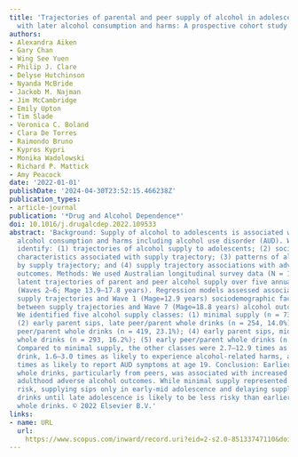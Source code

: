 ```yaml
---
title: 'Trajectories of parental and peer supply of alcohol in adolescence and associations
  with later alcohol consumption and harms: A prospective cohort study'
authors:
- Alexandra Aiken
- Gary Chan
- Wing See Yuen
- Philip J. Clare
- Delyse Hutchinson
- Nyanda McBride
- Jackob M. Najman
- Jim McCambridge
- Emily Upton
- Tim Slade
- Veronica C. Boland
- Clara De Torres
- Raimondo Bruno
- Kypros Kypri
- Monika Wadolowski
- Richard P. Mattick
- Amy Peacock
date: '2022-01-01'
publishDate: '2024-04-30T23:52:15.466238Z'
publication_types:
- article-journal
publication: '*Drug and Alcohol Dependence*'
doi: 10.1016/j.drugalcdep.2022.109533
abstract: 'Background: Supply of alcohol to adolescents is associated with increased
  alcohol consumption and harms including alcohol use disorder (AUD). We aimed to
  identify: (1) trajectories of alcohol supply to adolescents; (2) sociodemographic
  characteristics associated with supply trajectory; (3) patterns of alcohol consumption
  by supply trajectory; and (4) supply trajectory associations with adverse alcohol
  outcomes. Methods: We used Australian longitudinal survey data (N = 1813) to model
  latent trajectories of parent and peer alcohol supply over five annual follow-ups
  (Waves 2–6; Mage 13.9–17.8 years). Regression models assessed associations between
  supply trajectories and Wave 1 (Mage=12.9 years) sociodemographic factors and associations
  between supply trajectories and Wave 7 (Mage=18.8 years) alcohol outcomes. Results:
  We identified five alcohol supply classes: (1) minimal supply (n = 739, 40.8%);
  (2) early parent sips, late peer/parent whole drinks (n = 254, 14.0%); (3) late
  peer/parent whole drinks (n = 419, 23.1%); (4) early parent sips, mid peer/parent
  whole drinks (n = 293, 16.2%); (5) early peer/parent whole drinks (n = 108, 6.0%).
  Compared to minimal supply, the other classes were 2.7–12.9 times as likely to binge
  drink, 1.6–3.0 times as likely to experience alcohol-related harms, and 2.1–8.6
  times as likely to report AUD symptoms at age 19. Conclusion: Earlier supply of
  whole drinks, particularly from peers, was associated with increased risk of early
  adulthood adverse alcohol outcomes. While minimal supply represented the lowest
  risk, supplying sips only in early-mid adolescence and delaying supply of whole
  drinks until late adolescence is likely to be less risky than earlier supply of
  whole drinks. © 2022 Elsevier B.V.'
links:
- name: URL
  url: 
    https://www.scopus.com/inward/record.uri?eid=2-s2.0-85133747110&doi=10.1016%2fj.drugalcdep.2022.109533&partnerID=40&md5=020adb0059e330a24bbadb43473dd571
---
```

